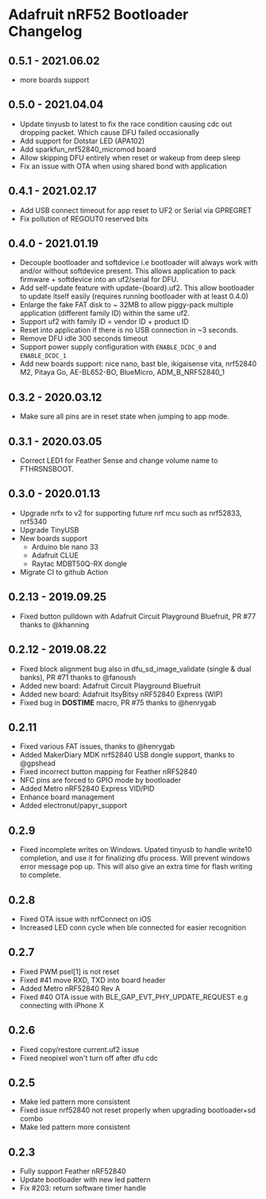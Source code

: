 # Adafruit nRF52 Bootloader Changelog

## 0.5.1 - 2021.06.02

- more boards support 

## 0.5.0 - 2021.04.04

- Update tinyusb to latest to fix the race condition causing cdc out dropping packet. Which cause DFU failed occasionally
- Add support for Dotstar LED (APA102)
- Add sparkfun_nrf52840_micromod board
- Allow skipping DFU entirely when reset or wakeup from deep sleep
- Fix an issue with OTA when using shared bond with application

## 0.4.1 - 2021.02.17

- Add USB connect timeout for app reset to UF2 or Serial via GPREGRET
- Fix pollution of REGOUT0 reserved bits

## 0.4.0 - 2021.01.19

- Decouple bootloader and softdevice i.e bootloader will always work with and/or without softdevice present. This allows application to pack firmware + softdevice into an uf2/serial for DFU.
- Add self-update feature with update-{board}.uf2. This allow bootloader to update itself easily (requires running bootloader with at least 0.4.0)
- Enlarge the fake FAT disk to ~ 32MB to allow piggy-pack multiple application (different family ID) within the same uf2.
- Support uf2 with family ID = vendor ID + product ID
- Reset into application if there is no USB connection in ~3 seconds.
- Remove DFU idle 300 seconds timeout
- Support power supply configuration with `ENABLE_DCDC_0` and `ENABLE_DCDC_1`
- Add new boards support: nice nano, bast ble, ikigaisense vita, nrf52840 M2, Pitaya Go, AE-BL652-BO, BlueMicro, ADM_B_NRF52840_1

## 0.3.2 - 2020.03.12

- Make sure all pins are in reset state when jumping to app mode.

## 0.3.1 - 2020.03.05
- Correct LED1 for Feather Sense and change volume name to FTHRSNSBOOT.

## 0.3.0 - 2020.01.13

- Upgrade nrfx to v2 for supporting future nrf mcu such as nrf52833, nrf5340
- Upgrade TinyUSB
- New boards support
  - Arduino ble nano 33
  - Adafruit CLUE
  - Raytac MDBT50Q-RX dongle
- Migrate CI to github Action

## 0.2.13 - 2019.09.25

- Fixed button pulldown with Adafruit Circuit Playground Bluefruit, PR #77 thanks to @khanning

## 0.2.12 - 2019.08.22

- Fixed block alignment bug also in dfu_sd_image_validate (single & dual banks), PR #71 thanks to @fanoush
- Added new board: Adafruit Circuit Playground Bluefruit
- Added new board: Adafruit ItsyBitsy nRF52840 Express (WIP)
- Fixed bug in __DOSTIME__ macro, PR #75 thanks to @henrygab

## 0.2.11

- Fixed various FAT issues, thanks to @henrygab
- Added MakerDiary MDK nrf52840 USB dongle support, thanks to @gpshead
- Fixed incorrect button mapping for Feather nRF52840
- NFC pins are forced to GPIO mode by bootloader
- Added Metro nRF52840 Express VID/PID
- Enhance board management
- Added electronut/papyr_support

## 0.2.9

- Fixed incomplete writes on Windows. Upated tinyusb to handle write10 completion, and use it for finalizing dfu process. Will prevent windows error message pop up. This will also give an extra time for flash writing to complete.

## 0.2.8

- Fixed OTA issue with nrfConnect on iOS
- Increased LED conn cycle when ble connected for easier recognition

## 0.2.7

- Fixed PWM psel[1] is not reset
- Fixed #41 move RXD, TXD into board header
- Added Metro nRF52840 Rev A
- Fixed #40 OTA issue with BLE_GAP_EVT_PHY_UPDATE_REQUEST e.g connecting with iPhone X

## 0.2.6

- Fixed copy/restore current.uf2 issue
- Fixed neopixel won't turn off after dfu cdc

## 0.2.5

- Make led pattern more consistent
- Fixed issue nrf52840 not reset properly when upgrading bootloader+sd combo
- Make led pattern more consistent

## 0.2.3

- Fully support Feather nRF52840
- Update bootloader with new led pattern
- Fix #203: return software timer handle
